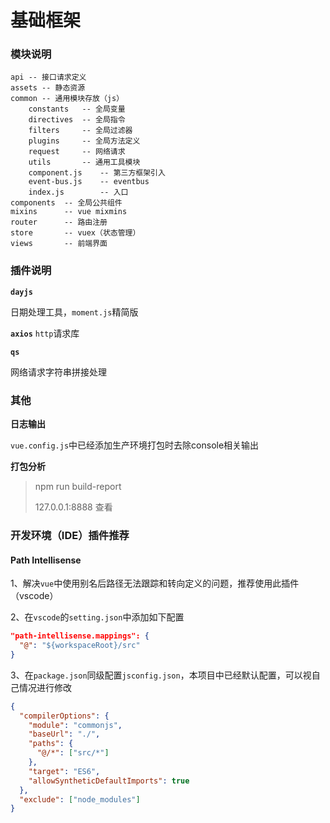 # 基础框架

### 模块说明

```
api -- 接口请求定义
assets -- 静态资源
common -- 通用模块存放（js）
	constants 	-- 全局变量
	directives 	-- 全局指令
	filters 	-- 全局过滤器
	plugins		-- 全局方法定义
	request		-- 网络请求
	utils		-- 通用工具模块
	component.js 	-- 第三方框架引入
	event-bus.js	-- eventbus
	index.js 		-- 入口
components 	-- 全局公共组件
mixins 		-- vue mixmins
router		-- 路由注册
store  		-- vuex（状态管理）
views  		-- 前端界面
```

### 插件说明

**```dayjs```**

日期处理工具，```moment.js```精简版

**```axios```**
```http```请求库

**```qs```**

网络请求字符串拼接处理

### 其他

**日志输出**

```vue.config.js```中已经添加生产环境打包时去除console相关输出

**打包分析**

>npm run build-report 
>
>127.0.0.1:8888 查看

### 开发环境（IDE）插件推荐

#### Path Intellisense

1、解决```vue```中使用别名后路径无法跟踪和转向定义的问题，推荐使用此插件（vscode）

2、在```vscode```的```setting.json```中添加如下配置

```json
"path-intellisense.mappings": {
  "@": "${workspaceRoot}/src"
}
```

3、在```package.json```同级配置```jsconfig.json```，本项目中已经默认配置，可以视自己情况进行修改

```json
{
  "compilerOptions": {
    "module": "commonjs",
    "baseUrl": "./",
    "paths": {
      "@/*": ["src/*"]
    },
    "target": "ES6",
    "allowSyntheticDefaultImports": true
  },
  "exclude": ["node_modules"]
}
```

